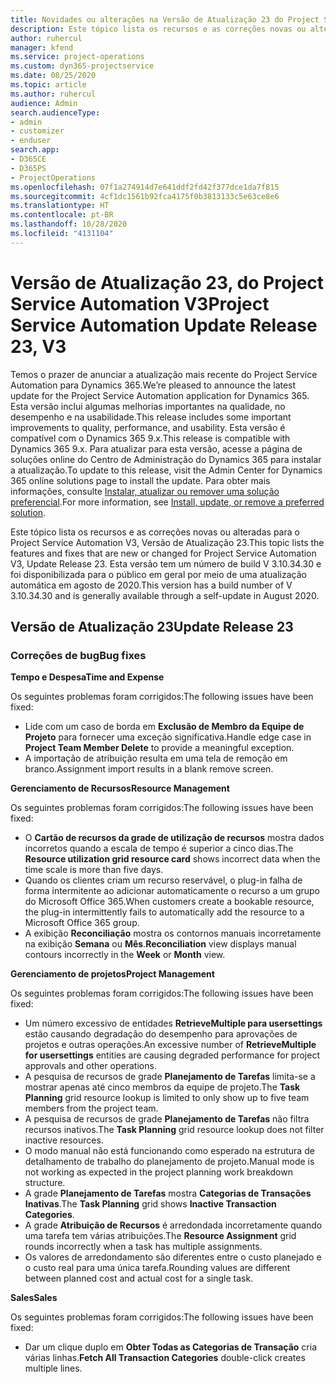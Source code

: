 ```yaml
---
title: Novidades ou alterações na Versão de Atualização 23 do Project Service Automation V3
description: Este tópico lista os recursos e as correções novas ou alteradas disponíveis na Versão de Atualização 23 do Project Service Automation V3.
author: ruhercul
manager: kfend
ms.service: project-operations
ms.custom: dyn365-projectservice
ms.date: 08/25/2020
ms.topic: article
ms.author: ruhercul
audience: Admin
search.audienceType:
- admin
- customizer
- enduser
search.app:
- D365CE
- D365PS
- ProjectOperations
ms.openlocfilehash: 07f1a274914d7e641ddf2fd42f377dce1da7f815
ms.sourcegitcommit: 4cf1dc1561b92fca4175f0b3813133c5e63ce8e6
ms.translationtype: HT
ms.contentlocale: pt-BR
ms.lasthandoff: 10/28/2020
ms.locfileid: "4131104"
---
```

# <a name="project-service-automation-update-release-23-v3"></a><span data-ttu-id="2ce94-103">Versão de Atualização 23, do Project Service Automation V3</span><span class="sxs-lookup"><span data-stu-id="2ce94-103">Project Service Automation Update Release 23, V3</span></span>

<span data-ttu-id="2ce94-104">Temos o prazer de anunciar a atualização mais recente do Project Service Automation para Dynamics 365.</span><span class="sxs-lookup"><span data-stu-id="2ce94-104">We’re pleased to announce the latest update for the Project Service Automation application for Dynamics 365.</span></span> <span data-ttu-id="2ce94-105">Esta versão inclui algumas melhorias importantes na qualidade, no desempenho e na usabilidade.</span><span class="sxs-lookup"><span data-stu-id="2ce94-105">This release includes some important improvements to quality, performance, and usability.</span></span> <span data-ttu-id="2ce94-106">Esta versão é compatível com o Dynamics 365 9.x.</span><span class="sxs-lookup"><span data-stu-id="2ce94-106">This release is compatible with Dynamics 365 9.x.</span></span> <span data-ttu-id="2ce94-107">Para atualizar para esta versão, acesse a página de soluções online do Centro de Administração do Dynamics 365 para instalar a atualização.</span><span class="sxs-lookup"><span data-stu-id="2ce94-107">To update to this release, visit the Admin Center for Dynamics 365 online solutions page to install the update.</span></span> <span data-ttu-id="2ce94-108">Para obter mais informações, consulte [Instalar, atualizar ou remover uma solução preferencial](https://docs.microsoft.com/power-platform/admin/install-remove-preferred-solution).</span><span class="sxs-lookup"><span data-stu-id="2ce94-108">For more information, see [Install, update, or remove a preferred solution](https://docs.microsoft.com/power-platform/admin/install-remove-preferred-solution).</span></span>

<span data-ttu-id="2ce94-109">Este tópico lista os recursos e as correções novas ou alteradas para o Project Service Automation V3, Versão de Atualização 23.</span><span class="sxs-lookup"><span data-stu-id="2ce94-109">This topic lists the features and fixes that are new or changed for Project Service Automation V3, Update Release 23.</span></span> <span data-ttu-id="2ce94-110">Esta versão tem um número de build V 3.10.34.30 e foi disponibilizada para o público em geral por meio de uma atualização automática em agosto de 2020.</span><span class="sxs-lookup"><span data-stu-id="2ce94-110">This version has a build number of V 3.10.34.30 and is generally available through a self-update in August 2020.</span></span>

## <a name="update-release-23"></a><span data-ttu-id="2ce94-111">Versão de Atualização 23</span><span class="sxs-lookup"><span data-stu-id="2ce94-111">Update Release 23</span></span>

### <a name="bug-fixes"></a><span data-ttu-id="2ce94-112">Correções de bug</span><span class="sxs-lookup"><span data-stu-id="2ce94-112">Bug fixes</span></span>

<span data-ttu-id="2ce94-113">**Tempo e Despesa**</span><span class="sxs-lookup"><span data-stu-id="2ce94-113">**Time and Expense**</span></span>

<span data-ttu-id="2ce94-114">Os seguintes problemas foram corrigidos:</span><span class="sxs-lookup"><span data-stu-id="2ce94-114">The following issues have been fixed:</span></span>
- <span data-ttu-id="2ce94-115">Lide com um caso de borda em **Exclusão de Membro da Equipe de Projeto** para fornecer uma exceção significativa.</span><span class="sxs-lookup"><span data-stu-id="2ce94-115">Handle edge case in **Project Team Member Delete** to provide a meaningful exception.</span></span>
- <span data-ttu-id="2ce94-116">A importação de atribuição resulta em uma tela de remoção em branco.</span><span class="sxs-lookup"><span data-stu-id="2ce94-116">Assignment import results in a blank remove screen.</span></span>

<span data-ttu-id="2ce94-117">**Gerenciamento de Recursos**</span><span class="sxs-lookup"><span data-stu-id="2ce94-117">**Resource Management**</span></span>

<span data-ttu-id="2ce94-118">Os seguintes problemas foram corrigidos:</span><span class="sxs-lookup"><span data-stu-id="2ce94-118">The following issues have been fixed:</span></span>

- <span data-ttu-id="2ce94-119">O **Cartão de recursos da grade de utilização de recursos** mostra dados incorretos quando a escala de tempo é superior a cinco dias.</span><span class="sxs-lookup"><span data-stu-id="2ce94-119">The **Resource utilization grid resource card** shows incorrect data when the time scale is more than five days.</span></span>
- <span data-ttu-id="2ce94-120">Quando os clientes criam um recurso reservável, o plug-in falha de forma intermitente ao adicionar automaticamente o recurso a um grupo do Microsoft Office 365.</span><span class="sxs-lookup"><span data-stu-id="2ce94-120">When customers create a bookable resource, the plug-in intermittently fails to automatically add the resource to a Microsoft Office 365 group.</span></span>
- <span data-ttu-id="2ce94-121">A exibição **Reconciliação** mostra os contornos manuais incorretamente na exibição **Semana** ou **Mês**.</span><span class="sxs-lookup"><span data-stu-id="2ce94-121">**Reconciliation** view displays manual contours incorrectly in the **Week** or **Month** view.</span></span>

<span data-ttu-id="2ce94-122">**Gerenciamento de projetos**</span><span class="sxs-lookup"><span data-stu-id="2ce94-122">**Project Management**</span></span>

<span data-ttu-id="2ce94-123">Os seguintes problemas foram corrigidos:</span><span class="sxs-lookup"><span data-stu-id="2ce94-123">The following issues have been fixed:</span></span>

- <span data-ttu-id="2ce94-124">Um número excessivo de entidades **RetrieveMultiple para usersettings** estão causando degradação do desempenho para aprovações de projetos e outras operações.</span><span class="sxs-lookup"><span data-stu-id="2ce94-124">An excessive number of **RetrieveMultiple for usersettings** entities are causing degraded performance for project approvals and other operations.</span></span>
- <span data-ttu-id="2ce94-125">A pesquisa de recursos de grade **Planejamento de Tarefas** limita-se a mostrar apenas até cinco membros da equipe de projeto.</span><span class="sxs-lookup"><span data-stu-id="2ce94-125">The **Task Planning** grid resource lookup is limited to only show up to five team members from the project team.</span></span> 
- <span data-ttu-id="2ce94-126">A pesquisa de recursos de grade **Planejamento de Tarefas** não filtra recursos inativos.</span><span class="sxs-lookup"><span data-stu-id="2ce94-126">The **Task Planning** grid resource lookup does not filter inactive resources.</span></span>
- <span data-ttu-id="2ce94-127">O modo manual não está funcionando como esperado na estrutura de detalhamento de trabalho do planejamento de projeto.</span><span class="sxs-lookup"><span data-stu-id="2ce94-127">Manual mode is not working as expected in the project planning work breakdown structure.</span></span>
- <span data-ttu-id="2ce94-128">A grade **Planejamento de Tarefas** mostra **Categorias de Transações Inativas**.</span><span class="sxs-lookup"><span data-stu-id="2ce94-128">The **Task Planning** grid shows **Inactive Transaction Categories**.</span></span>
- <span data-ttu-id="2ce94-129">A grade **Atribuição de Recursos** é arredondada incorretamente quando uma tarefa tem várias atribuições.</span><span class="sxs-lookup"><span data-stu-id="2ce94-129">The **Resource Assignment** grid rounds incorrectly when a task has multiple assignments.</span></span>
- <span data-ttu-id="2ce94-130">Os valores de arredondamento são diferentes entre o custo planejado e o custo real para uma única tarefa.</span><span class="sxs-lookup"><span data-stu-id="2ce94-130">Rounding values are different between planned cost and actual cost for a single task.</span></span>

<span data-ttu-id="2ce94-131">**Sales**</span><span class="sxs-lookup"><span data-stu-id="2ce94-131">**Sales**</span></span>

<span data-ttu-id="2ce94-132">Os seguintes problemas foram corrigidos:</span><span class="sxs-lookup"><span data-stu-id="2ce94-132">The following issues have been fixed:</span></span>

- <span data-ttu-id="2ce94-133">Dar um clique duplo em **Obter Todas as Categorias de Transação** cria várias linhas.</span><span class="sxs-lookup"><span data-stu-id="2ce94-133">**Fetch All Transaction Categories** double-click creates multiple lines.</span></span>
